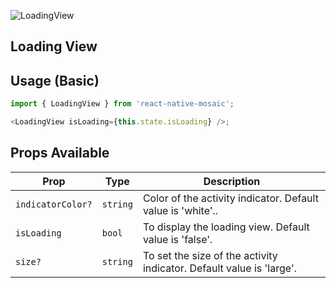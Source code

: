 ![LoadingView](https://user-images.githubusercontent.com/22890658/147465223-507e0e9f-dea4-4521-97e7-1dbac9bbbbc7.gif)

## Loading View

## Usage (Basic)

```js
import { LoadingView } from 'react-native-mosaic';

<LoadingView isLoading={this.state.isLoading} />;
```

## Props Available

| Prop              | Type     | Description                                                          |
| ----------------- | -------- | -------------------------------------------------------------------- |
| `indicatorColor?` | `string` | Color of the activity indicator. Default value is 'white'..          |
| `isLoading`       | `bool`   | To display the loading view. Default value is 'false'.               |
| `size?`           | `string` | To set the size of the activity indicator. Default value is 'large'. |
